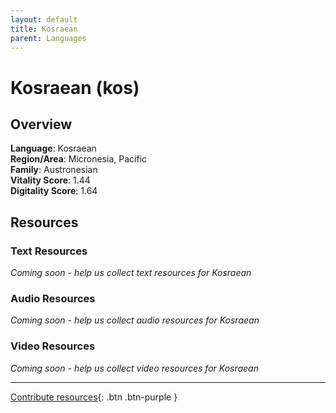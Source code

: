 ```yaml
---
layout: default
title: Kosraean
parent: Languages
---
```


# Kosraean (kos)

## Overview

**Language**: Kosraean  
**Region/Area**: Micronesia, Pacific  
**Family**: Austronesian  
**Vitality Score**: 1.44  
**Digitality Score**: 1.64  

## Resources

### Text Resources
*Coming soon - help us collect text resources for Kosraean*

### Audio Resources
*Coming soon - help us collect audio resources for Kosraean*

### Video Resources
*Coming soon - help us collect video resources for Kosraean*

---

[Contribute resources](https://fairtrain.github.io/){: .btn .btn-purple }
